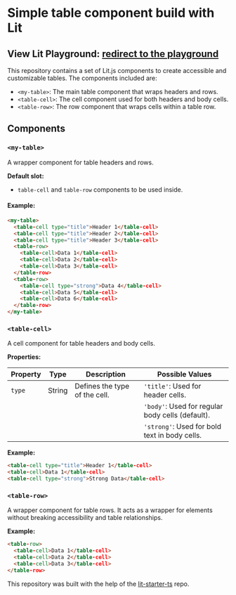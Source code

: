 # Simple table component build with Lit

**View Lit Playground:** **[redirect to the playground](https://lit.dev/playground/#view-mode=code&gist=5638bc680a41c789017576578363c481)**
---

This repository contains a set of Lit.js components to create accessible and customizable tables. The components included are:

- `<my-table>`: The main table component that wraps headers and rows.
- `<table-cell>`: The cell component used for both headers and body cells.
- `<table-row>`: The row component that wraps cells within a table row.

## Components

### `<my-table>`

A wrapper component for table headers and rows.

**Default slot:**

- `table-cell` and `table-row` components to be used inside.

#### Example:

```html
<my-table>
  <table-cell type="title">Header 1</table-cell>
  <table-cell type="title">Header 2</table-cell>
  <table-cell type="title">Header 3</table-cell>
  <table-row>
    <table-cell>Data 1</table-cell>
    <table-cell>Data 2</table-cell>
    <table-cell>Data 3</table-cell>
  </table-row>
  <table-row>
    <table-cell type="strong">Data 4</table-cell>
    <table-cell>Data 5</table-cell>
    <table-cell>Data 6</table-cell>
  </table-row>
</my-table>
```

### `<table-cell>`

A cell component for table headers and body cells.

**Properties:**

| Property | Type   | Description                                         | Possible Values                              |
|----------|--------|-----------------------------------------------------|----------------------------------------------|
| `type`   | String | Defines the type of the cell.                       | `'title'`: Used for header cells.            |
|          |        |                                                     | `'body'`: Used for regular body cells (default). |
|          |        |                                                     | `'strong'`: Used for bold text in body cells. |

**Example:**

```html
<table-cell type="title">Header 1</table-cell>
<table-cell>Data 1</table-cell>
<table-cell type="strong">Strong Data</table-cell>
```

### `<table-row>`
A wrapper component for table rows. It acts as a wrapper for <tr> elements without breaking accessibility and table relationships.

**Example:**
```html
<table-row>
  <table-cell>Data 1</table-cell>
  <table-cell>Data 2</table-cell>
  <table-cell>Data 3</table-cell>
</table-row>
```
This repository was built with the help of the [lit-starter-ts](https://github.com/lit/lit-starter-ts) repo.
